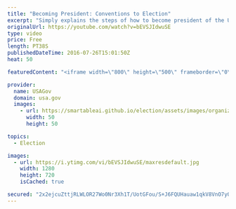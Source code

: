 ```yaml
---
title: "Becoming President: Conventions to Election"
excerpt: "Simply explains the steps of how to become president of the U.S. from the national conventions to the election.  For more information, go to https://kids.usa.gov/president/index.shtml"
originalUrl: https://youtube.com/watch?v=bEVSJIdwuSE
type: video
price: Free
length: PT38S
publishedDateTime: 2016-07-26T15:01:50Z
heat: 50

featuredContent: "<iframe width=\"800\" height=\"500\" frameborder=\"0\" src=\"https://www.youtube.com/embed/bEVSJIdwuSE\" allow=\"accelerometer; autoplay; encrypted-media; gyroscope; picture-in-picture\" allowfullscreen></iframe>"

provider:
  name: USAGov
  domain: usa.gov
  images:
    - url: https://smartableai.github.io/election/assets/images/organizations/usa.gov-50x50.jpg
      width: 50
      height: 50

topics:
  - Election

images:
  - url: https://i.ytimg.com/vi/bEVSJIdwuSE/maxresdefault.jpg
    width: 1280
    height: 720
    isCached: true

secured: "2x2ejcuZttjRLWLOR27Wo0Nr3Xh1T/UotGFou/S+J6FQUHauaw1qkV8VnO7yOzoX16SRSowvkBjSktdXEyMi+nb+2GtZxfWa7xXGjDfGUMcEnyr4EMa1mdj2bDkcbGwrgTThRiItpfQPa6Z65hougV6TPNML2gEBxGP7MoGor5EuzC71K6I2MdsYalpn4y/ncjYxutdrGfXZ+5Wf9wA+s64B7vW3FxiE78g0gVFxU4ZwJqcokhvkjvIf4zAOEyYpdHy/gZ98SDZHWB2deA43Gu5ssSpGl39En1zhV/h8q+YTcrq6Wav62EFe5rrZHG1z3usLwMJjVCV8O5OFxtbCSdFGxeZ2Xgc3bwV6ERuTq8ZK4oyyKSXFdykqL+wyGUChrGe33pjlT34GnbG1vO1LlvfQsqaywBZOGb3+fsqjHno=;mKegmDBX89mAKEvwkbDY+Q=="
---
```


